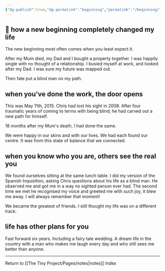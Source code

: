 ```yaml
---
{"dg-publish":true,"dg-permalink":"beginning","permalink":"/beginning/"}
---
```



## 🌿 how a new beginning completely changed my life

The new beginning most often comes when you least expect it.

After my Mum died, my Dad and I bought a property together. I was happily single with no thought of a relationship. I busied myself at work, and looked after my Dad. I was sure my future was mapped out.

Then fate put a blind man on my path.

## when you've done the work, the door opens

This was May 11th, 2015. Chris had lost his sight in 2008. After four traumatic years of coming to terms with being blind, he had carved out a new path for himself.

18 months after my Mum's death, I had done the same.

We were happy in our skins and with our lives. We had each found our centre. It was from this state of balance that we connected.

## when you know who you are, others see the real you

We found ourselves sitting at the same lunch table. I did my version of the Spanish Inquisition, asking Chris questions about his life as a blind man. He observed me and got me in a way no sighted person ever had. The second time we met he recognised my voice and greeted me with such joy, it blew me away. I will always remember that moment!

We became the greatest of friends. I still thought my life was on a different track.

## life has other plans for you

Fast forward six years. Including a fairy tale wedding. A dream life in the country with a man who makes me laugh every day and who still sees me better than anyone.

---

Return to [[The Tiny Project/Pages/notes\|notes]] Index